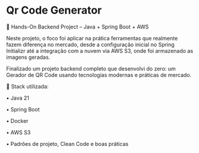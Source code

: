 # Qr Code Generator

🚀 Hands-On Backend Project – Java + Spring Boot + AWS

Neste projeto, o foco foi aplicar na prática ferramentas que realmente fazem diferença no mercado, desde a configuração inicial no Spring Initializr até a integração com a nuvem via AWS S3, onde foi armazenado as imagens geradas.

Finalizado um projeto backend completo que desenvolvi do zero: um Gerador de QR Code usando tecnologias modernas e práticas de mercado.

📌 Stack utilizada:

• Java 21

• Spring Boot

• Docker

• AWS S3

• Padrões de projeto, Clean Code e boas práticas



